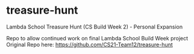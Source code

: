 # treasure-hunt
Lambda School Treasure Hunt (CS Build Week 2) - Personal Expansion

Repo to allow continued work on final Lambda School Build Week project <br>
Original Repo here: https://github.com/CS21-Team12/treasure-hunt


